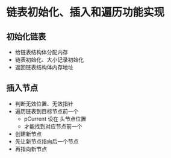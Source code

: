 # 链表初始化、插入和遍历功能实现

## 初始化链表
- 给链表结构体分配内存
- 链表初始化、大小记录初始化
- 返回链表结构体内存地址


## 插入节点
- 判断无效位置、无效指针
- 遍历链表到目标节点前一个
    - pCurrent 设在 头节点位置
    - 才能找到对应节点前一个
- 创建新节点
- 先让新节点指向后一个节点
- 再指向新节点

